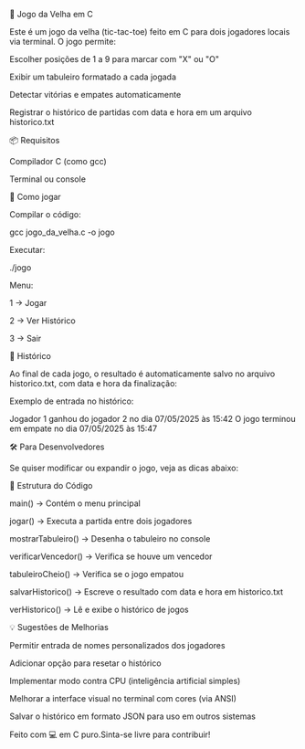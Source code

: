 🎩 Jogo da Velha em C

Este é um jogo da velha (tic-tac-toe) feito em C para dois jogadores locais via terminal. O jogo permite:

Escolher posições de 1 a 9 para marcar com "X" ou "O"

Exibir um tabuleiro formatado a cada jogada

Detectar vitórias e empates automaticamente

Registrar o histórico de partidas com data e hora em um arquivo historico.txt

📦 Requisitos

Compilador C (como gcc)

Terminal ou console

🚀 Como jogar

Compilar o código:

gcc jogo_da_velha.c -o jogo

Executar:

./jogo

Menu:

1 → Jogar

2 → Ver Histórico

3 → Sair

📄 Histórico

Ao final de cada jogo, o resultado é automaticamente salvo no arquivo historico.txt, com data e hora da finalização:

Exemplo de entrada no histórico:

Jogador 1 ganhou do jogador 2 no dia 07/05/2025 às 15:42
O jogo terminou em empate no dia 07/05/2025 às 15:47

🛠️ Para Desenvolvedores

Se quiser modificar ou expandir o jogo, veja as dicas abaixo:

🧱 Estrutura do Código

main() → Contém o menu principal

jogar() → Executa a partida entre dois jogadores

mostrarTabuleiro() → Desenha o tabuleiro no console

verificarVencedor() → Verifica se houve um vencedor

tabuleiroCheio() → Verifica se o jogo empatou

salvarHistorico() → Escreve o resultado com data e hora em historico.txt

verHistorico() → Lê e exibe o histórico de jogos

💡 Sugestões de Melhorias

Permitir entrada de nomes personalizados dos jogadores

Adicionar opção para resetar o histórico

Implementar modo contra CPU (inteligência artificial simples)

Melhorar a interface visual no terminal com cores (via ANSI)

Salvar o histórico em formato JSON para uso em outros sistemas

Feito com 💻 em C puro.Sinta-se livre para contribuir!

